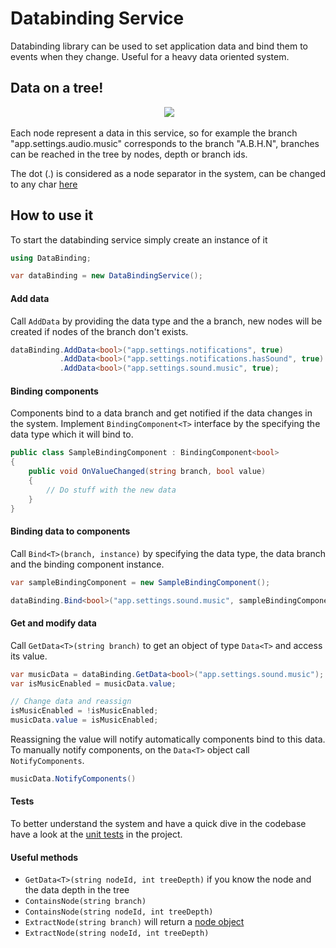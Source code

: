 # Databinding Service
Databinding library can be used to set application data and bind them to events when they change. Useful for a heavy data oriented system.

## Data on a tree!

<p align="center">
  <img src="https://upload.wikimedia.org/wikipedia/commons/thumb/c/cd/N-ary_to_binary.svg/400px-N-ary_to_binary.svg.png"/>
</p>

Each node represent a data in this service, so for example the branch "app.settings.audio.music" corresponds to the branch "A.B.H.N", branches can be reached in the tree by nodes, depth or branch ids.

The dot (.) is considered as a node separator in the system, can be changed to any char [here](https://github.com/adizhavo/databinding/blob/master/DataBinding/DataBindingService.cs)

## How to use it

To start the databinding service simply create an instance of it
```C#
using DataBinding;

var dataBinding = new DataBindingService();
```

#### Add data

Call ```AddData``` by providing the data type and the a branch, new nodes will be created if nodes of the branch don't exists.

```C#
dataBinding.AddData<bool>("app.settings.notifications", true)
           .AddData<bool>("app.settings.notifications.hasSound", true)
           .AddData<bool>("app.settings.sound.music", true);
```

#### Binding components

Components bind to a data branch and get notified if the data changes in the system.
Implement ```BindingComponent<T>``` interface by the specifying the data type which it will bind to.

```C#
public class SampleBindingComponent : BindingComponent<bool>
{
    public void OnValueChanged(string branch, bool value)
    {
        // Do stuff with the new data
    }
}
```

#### Binding data to components

Call ```Bind<T>(branch, instance)``` by specifying the data type, the data branch and the binding component instance.

```C#
var sampleBindingComponent = new SampleBindingComponent();

dataBinding.Bind<bool>("app.settings.sound.music", sampleBindingComponent);
```

#### Get and modify data

Call ```GetData<T>(string branch)``` to get an object of type ```Data<T>``` and access its value.

```C#
var musicData = dataBinding.GetData<bool>("app.settings.sound.music");
var isMusicEnabled = musicData.value;

// Change data and reassign
isMusicEnabled = !isMusicEnabled;
musicData.value = isMusicEnabled;
```

Reassigning the value will notify automatically components bind to this data.
To manually notify components, on the ```Data<T>``` object call ```NotifyComponents```.
```C#
musicData.NotifyComponents()
```
#### Tests

To better understand the system and have a quick dive in the codebase have a look at the [unit tests](https://github.com/adizhavo/databinding/tree/master/DataBindingTest) in the project.

#### Useful methods

- ```GetData<T>(string nodeId, int treeDepth)``` if you know the node and the data depth in the tree
- ```ContainsNode(string branch)``` 
- ```ContainsNode(string nodeId, int treeDepth)``` 
- ```ExtractNode(string branch)``` will return a [node object](https://github.com/adizhavo/databinding/blob/master/DataBinding/Data.cs)
- ```ExtractNode(string nodeId, int treeDepth)```



